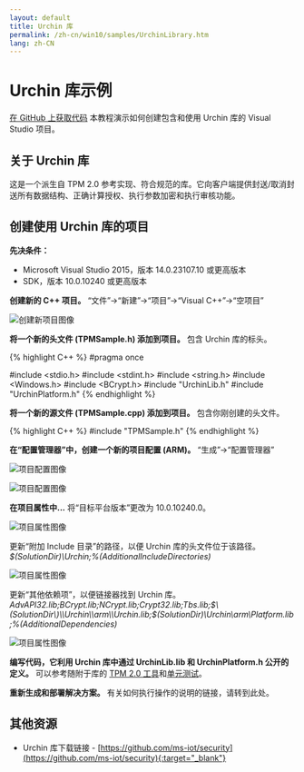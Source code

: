 ```yaml
---
layout: default
title: Urchin 库
permalink: /zh-cn/win10/samples/UrchinLibrary.htm
lang: zh-CN
---
```


# Urchin 库示例

[在 GitHub 上获取代码][1] 本教程演示如何创建包含和使用 Urchin 库的 Visual Studio 项目。

[1]: https://github.com/ms-iot/security "Urchin 库"

## 关于 Urchin 库  
这是一个派生自 TPM 2.0 参考实现、符合规范的库。它向客户端提供封送/取消封送所有数据结构、正确计算授权、执行参数加密和执行审核功能。

## <a name="NewProjectUrchin"></a>创建使用 Urchin 库的项目  
**先决条件：**

* Microsoft Visual Studio 2015，版本 14.0.23107.10 或更高版本  
* SDK，版本 10.0.10240 或更高版本

**创建新的 C++ 项目。** “文件”-\>“新建”-\>“项目”-\>“Visual C++”-\>“空项目”

![创建新项目图像]({{site.baseurl}}/Resources/images/TPM/CreateNewProject.png)

**将一个新的头文件 \(TPMSample.h\) 添加到项目。** 包含 Urchin 库的标头。

{% highlight C++ %}
#pragma once

#include <stdio.h>
#include <stdint.h>
#include <string.h>
#include <Windows.h>
#include <BCrypt.h>
#include "UrchinLib.h"
#include "UrchinPlatform.h"
{% endhighlight %}

**将一个新的源文件 \(TPMSample.cpp\) 添加到项目。** 包含你刚创建的头文件。

{% highlight C++ %}
#include "TPMSample.h"
{% endhighlight %}

**在“配置管理器”中，创建一个新的项目配置 \(ARM\)。** “生成”-\>“配置管理器”

![项目配置图像]({{site.baseurl}}/Resources/images/TPM/CreateNewConfiguration.png)

![项目配置图像]({{site.baseurl}}/Resources/images/TPM/NewProjectPlatform.png)


**在项目属性中...** 将“目标平台版本”更改为 10.0.10240.0。

![项目属性图像]({{site.baseurl}}/Resources/images/TPM/TargetPlatformVesion.png)

更新“附加 Include 目录”的路径，以便 Urchin 库的头文件位于该路径。*$\(SolutionDir\)\\Urchin;%\(AdditionalIncludeDirectories\)*

![项目属性图像]({{site.baseurl}}/Resources/images/TPM/AdditionalIncludeDirectories.png)

更新“其他依赖项”，以便链接器找到 Urchin 库。*AdvAPI32.lib;BCrypt.lib;NCrypt.lib;Crypt32.lib;Tbs.lib;$\(SolutionDir\)\\Urchin\\arm\\Urchin.lib;$\(SolutionDir\)\\Urchin\\arm\\Platform.lib;%\(AdditionalDependencies\)*

![项目属性图像]({{site.baseurl}}/Resources/images/TPM/AdditionalDependencies.png)

**编写代码，它利用 Urchin 库中通过 UrchinLib.lib 和 UrchinPlatform.h 公开的定义。** 可以参考随附于库的 [TPM 2.0 工具][2]和[单元测试][3]。

**重新生成和部署解决方案。** 有关如何执行操作的说明的链接，请转到此处。

[2]: https://github.com/ms-iot/security/tree/master/Urchin/T2T "T2T"
[3]: https://github.com/ms-iot/security/tree/master/Urchin/UrchinTest "UrchinTest"

## 其他资源  
* Urchin 库下载链接 - [https://github.com/ms-iot/security](https://github.com/ms-iot/security){:target="_blank"}

